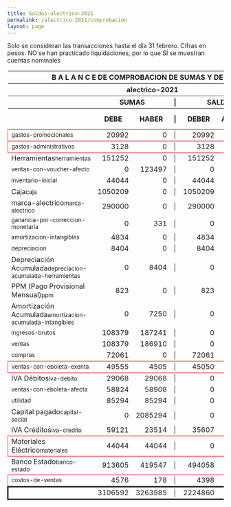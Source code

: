 ```yaml
--- 
title: Saldos-alectrico-2021
permalink: /alectrico-2021/comprobacion 
layout: page
--- 
```

<script>

$('* div').each(function () {   
    var item = $(this).text();
    var num = Number(item).toLocaleString('en');

    if (Number(item) < 0) {
        num = num.replace('-', '');
        $(this).addClass('negMoney');
    } else {
        $(this).addClass('enMoney');
    }

    $(this).text(num);
});
</script>
 


Solo se consideran las transacciones hasta el día 31	febrero.
Cifras en pesos.
NO se han practicado liquidaciones, por lo que SÍ se muestran cuentas nominales
<table rules='groups'>
<style> tfoot {  border: 3px solid black;  } </style> 
<thead><th colspan='7'> B A L A N C E  DE COMPROBACION DE SUMAS Y DE SALDOS </th> </thead>
<thead> <th colspan='7'> alectrico-2021</th></thead>
<thead> <th> </th> <th align='center' colspan= '2'>SUMAS</th> <th>|</th> <th align='center' colspan='2'>SALDOS</th> <th rowspan='2' > Errores </th> </thead>
<thead> <th></th>  <th align='center'>DEBE</th> <th align='center'>HABER</th> <th>|</th> <th align='center'>DEBER</th> <th align='center'>ACREEDOR</th> <th>A Corregir </th> </thead>
<tbody>
<tr style=' background: #fff; border: 1px solid red;'>
<td><small>gastos-promocionales</small></td> <td align='right'>20992</td> <td align='right'>0</td> <td> | </td> <td align='right'> 20992</td> <td align='right'>0</td> </tr>
<tr style=' background: #fff; border: 1px solid red;'>
<td><small>gastos-administrativos</small></td> <td align='right'>3128</td> <td align='right'>0</td> <td> | </td> <td align='right'> 3128</td> <td align='right'>0</td> </tr>
<tr>
<td>Herramientas<small>herramientas</small></td> <td align='right'>151252</td> <td align='right'>0</td> <td> | </td> <td align='right'> 151252</td> <td align='right'>0</td>
</tr>
<tr>
<td><small>ventas-con-voucher-afecto</small></td> <td align='right'>0</td> <td align='right'>123497</td> <td> | </td> <td align='right'> 0</td> <td align='right'>123497</td>
</tr>
<tr>
<td><small>inventario-inicial</small></td> <td align='right'>44044</td> <td align='right'>0</td> <td> | </td> <td align='right'> 44044</td> <td align='right'>0</td>
</tr>
<tr>
<td>Caja<small>caja</small></td> <td align='right'>1050209</td> <td align='right'>0</td> <td> | </td> <td align='right'> 1050209</td> <td align='right'>0</td>
</tr>
<tr>
<td>marca-alectrico<small>marca-alectrico</small></td> <td align='right'>290000</td> <td align='right'>0</td> <td> | </td> <td align='right'> 290000</td> <td align='right'>0</td>
</tr>
<tr>
<td><small>ganancia-por-correccion-monetaria</small></td> <td align='right'>0</td> <td align='right'>331</td> <td> | </td> <td align='right'> 0</td> <td align='right'>331</td>
</tr>
<tr>
<td><small>amortizacion-intangibles</small></td> <td align='right'>4834</td> <td align='right'>0</td> <td> | </td> <td align='right'> 4834</td> <td align='right'>0</td>
</tr>
<tr>
<td><small>depreciacion</small></td> <td align='right'>8404</td> <td align='right'>0</td> <td> | </td> <td align='right'> 8404</td> <td align='right'>0</td>
</tr>
<tr>
<td>Depreciación Acumulada<small>depreciacion-acumulada-herramientas</small></td> <td align='right'>0</td> <td align='right'>8404</td> <td> | </td> <td align='right'> 0</td> <td align='right'>8404</td>
</tr>
<tr>
<td>PPM (Pago Provisional Mensual)<small>ppm</small></td> <td align='right'>823</td> <td align='right'>0</td> <td> | </td> <td align='right'> 823</td> <td align='right'>0</td>
</tr>
<tr>
<td>Amortización Acumulada<small>amortizacion-acumulada-intangibles</small></td> <td align='right'>0</td> <td align='right'>7250</td> <td> | </td> <td align='right'> 0</td> <td align='right'>7250</td>
</tr>
<tr>
<td><small>ingresos-brutos</small></td> <td align='right'>108379</td> <td align='right'>187241</td> <td> | </td> <td align='right'> 0</td> <td align='right'>78862</td>
</tr>
<tr>
<td><small>ventas</small></td> <td align='right'>108379</td> <td align='right'>186910</td> <td> | </td> <td align='right'> 0</td> <td align='right'>78531</td>
</tr>
<tr>
<td><small>compras</small></td> <td align='right'>72061</td> <td align='right'>0</td> <td> | </td> <td align='right'> 72061</td> <td align='right'>0</td>
</tr>
<tr style=' background: #fff; border: 1px solid red;'>
<td><small>ventas-con-eboleta-exenta</small></td> <td align='right'>49555</td> <td align='right'>4505</td> <td> | </td> <td align='right'> 45050</td> <td align='right'>0</td> </tr>
<tr>
<td>IVA Débitos<small>iva-debito</small></td> <td align='right'>29068</td> <td align='right'>29068</td> <td> | </td> <td align='right'> 0</td> <td align='right'>0</td>
</tr>
<tr>
<td><small>ventas-con-eboleta-afecta</small></td> <td align='right'>58824</td> <td align='right'>58908</td> <td> | </td> <td align='right'> 0</td> <td align='right'>84</td>
</tr>
<tr>
<td><small>utilidad</small></td> <td align='right'>85294</td> <td align='right'>85294</td> <td> | </td> <td align='right'> 0</td> <td align='right'>0</td>
</tr>
<tr>
<td>Capital pagado<small>capital-social</small></td> <td align='right'>0</td> <td align='right'>2085294</td> <td> | </td> <td align='right'> 0</td> <td align='right'>2085294</td>
</tr>
<tr>
<td>IVA Créditos<small>iva-credito</small></td> <td align='right'>59121</td> <td align='right'>23514</td> <td> | </td> <td align='right'> 35607</td> <td align='right'>0</td>
</tr>
<tr style=' background: #fff; border: 1px solid red;'>
<td>Materiales Eléctrico<small>materiales</small></td> <td align='right'>44044</td> <td align='right'>44044</td> <td> | </td> <td align='right'> 0</td> <td align='right'>0</td> </tr>
<tr>
<td>Banco Estado<small>banco-estado</small></td> <td align='right'>913605</td> <td align='right'>419547</td> <td> | </td> <td align='right'> 494058</td> <td align='right'>0</td>
</tr>
<tr style=' background: #fff; border: 1px solid red;'>
<td><small>costos-de-ventas</small></td> <td align='right'>4576</td> <td align='right'>178</td> <td> | </td> <td align='right'> 4398</td> <td align='right'>0</td> </tr>
</tbody>
<tfoot>
<tr> <td></td> <td align='right'> <div>3106592</div></td> <td align='right'> <div>3263985</div></td><td> | </td> <td align='right'> <div>2224860</div></td> <td align='right'> <div>2382253</div></td> </tr>
</tfoot>
</table>
